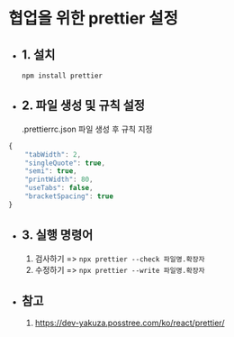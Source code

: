 # 협업을 위한 prettier 설정

- ## 1. 설치

  `npm install prettier`

- ## 2. 파일 생성 및 규칙 설정
  .prettierrc.json 파일 생성 후 규칙 지정

```js
{
    "tabWidth": 2,
    "singleQuote": true,
    "semi": true,
    "printWidth": 80,
    "useTabs": false,
    "bracketSpacing": true
}
```

- ## 3. 실행 명령어

  1. 검사하기 => `npx prettier --check 파일명.확장자`
  2. 수정하기 => `npx prettier --write 파일명.확장자`

- ## 참고
  1. https://dev-yakuza.posstree.com/ko/react/prettier/
